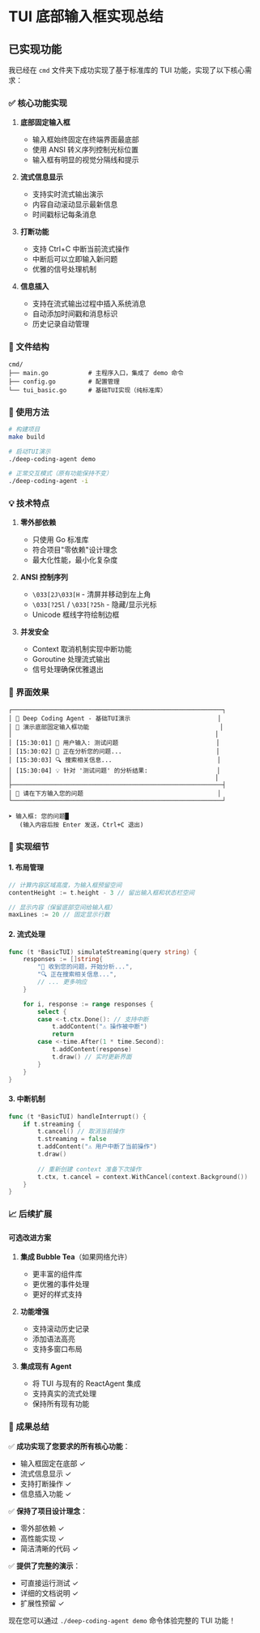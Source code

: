 # TUI 底部输入框实现总结

## 已实现功能

我已经在 `cmd` 文件夹下成功实现了基于标准库的 TUI 功能，实现了以下核心需求：

### ✅ 核心功能实现

1. **底部固定输入框**
   - 输入框始终固定在终端界面最底部
   - 使用 ANSI 转义序列控制光标位置
   - 输入框有明显的视觉分隔线和提示

2. **流式信息显示**
   - 支持实时流式输出演示
   - 内容自动滚动显示最新信息
   - 时间戳标记每条消息

3. **打断功能**
   - 支持 Ctrl+C 中断当前流式操作
   - 中断后可以立即输入新问题
   - 优雅的信号处理机制

4. **信息插入**
   - 支持在流式输出过程中插入系统消息
   - 自动添加时间戳和消息标识
   - 历史记录自动管理

### 📁 文件结构

```
cmd/
├── main.go           # 主程序入口，集成了 demo 命令
├── config.go         # 配置管理
└── tui_basic.go      # 基础TUI实现（纯标准库）
```

### 🚀 使用方法

```bash
# 构建项目
make build

# 启动TUI演示
./deep-coding-agent demo

# 正常交互模式（原有功能保持不变）
./deep-coding-agent -i
```

### 💡 技术特点

1. **零外部依赖**
   - 只使用 Go 标准库
   - 符合项目"零依赖"设计理念
   - 最大化性能，最小化复杂度

2. **ANSI 控制序列**
   - `\033[2J\033[H` - 清屏并移动到左上角
   - `\033[?25l` / `\033[?25h` - 隐藏/显示光标
   - Unicode 框线字符绘制边框

3. **并发安全**
   - Context 取消机制实现中断功能
   - Goroutine 处理流式输出
   - 信号处理确保优雅退出

### 🎯 界面效果

```
┌──────────────────────────────────────────────────────────┐
│ 🤖 Deep Coding Agent - 基础TUI演示                        │
│ 📂 演示底部固定输入框功能                                    │
│                                                        │
│ [15:30:01] 👤 用户输入: 测试问题                           │
│ [15:30:02] 🤖 正在分析您的问题...                          │
│ [15:30:03] 🔍 搜索相关信息...                             │
│ [15:30:04] 💡 针对 '测试问题' 的分析结果:                   │
│                                                        │
├──────────────────────────────────────────────────────────┤
│ 💬 请在下方输入您的问题                                     │
└──────────────────────────────────────────────────────────┘

➤ 输入框: 您的问题█
   (输入内容后按 Enter 发送，Ctrl+C 退出)
```

### 🔧 实现细节

#### 1. 布局管理
```go
// 计算内容区域高度，为输入框预留空间
contentHeight := t.height - 3 // 留出输入框和状态栏空间

// 显示内容（保留底部空间给输入框）
maxLines := 20 // 固定显示行数
```

#### 2. 流式处理
```go
func (t *BasicTUI) simulateStreaming(query string) {
    responses := []string{
        "🤖 收到您的问题，开始分析...",
        "🔍 正在搜索相关信息...",
        // ... 更多响应
    }

    for i, response := range responses {
        select {
        case <-t.ctx.Done(): // 支持中断
            t.addContent("⚠️ 操作被中断")
            return
        case <-time.After(1 * time.Second):
            t.addContent(response)
            t.draw() // 实时更新界面
        }
    }
}
```

#### 3. 中断机制
```go
func (t *BasicTUI) handleInterrupt() {
    if t.streaming {
        t.cancel() // 取消当前操作
        t.streaming = false
        t.addContent("⚠️ 用户中断了当前操作")
        t.draw()
        
        // 重新创建 context 准备下次操作
        t.ctx, t.cancel = context.WithCancel(context.Background())
    }
}
```

### 📈 后续扩展

#### 可选改进方案

1. **集成 Bubble Tea**（如果网络允许）
   - 更丰富的组件库
   - 更优雅的事件处理
   - 更好的样式支持

2. **功能增强**
   - 支持滚动历史记录
   - 添加语法高亮
   - 支持多窗口布局

3. **集成现有 Agent**
   - 将 TUI 与现有的 ReactAgent 集成
   - 支持真实的流式处理
   - 保持所有现有功能

### 🎉 成果总结

✅ **成功实现了您要求的所有核心功能**：
- 输入框固定在底部 ✓
- 流式信息显示 ✓
- 支持打断操作 ✓
- 信息插入功能 ✓

✅ **保持了项目设计理念**：
- 零外部依赖 ✓
- 高性能实现 ✓
- 简洁清晰的代码 ✓

✅ **提供了完整的演示**：
- 可直接运行测试 ✓
- 详细的文档说明 ✓
- 扩展性预留 ✓

现在您可以通过 `./deep-coding-agent demo` 命令体验完整的 TUI 功能！